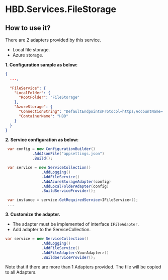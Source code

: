 # HBD.Services.FileStorage

## How to use it?

There are 2 adapters provided by this service.

- Local file storage.
- Azure storage.

**1. Configuration sample as below:**

```json
{
  ...,
  
  "FileService": {
    "LocalFolder": {
      "RootFolder": "FileStorage"
    },
    "AzureStorage": {
      "ConnectionString": "DefaultEndpointsProtocol=https;AccountName=...;EndpointSuffix=core.windows.net",
      "ContainerName": "HBD"
    }
  }
}
```

**2. Service configuration as below:**

```csharp
 var config = new ConfigurationBuilder()
            .AddJsonFile("appsettings.json")
            .Build();

 var service = new ServiceCollection()
                .AddLogging()
                .AddFileService()
                .AddAzureStorageAdapter(config)
                .AddLocalFolderAdapter(config)
                .BuildServiceProvider();

 var instance = service.GetRequiredService<IFileService>();
 ...
```

**3. Customize the adapter.**
- The adapter must be implemented of  interface `IFileAdapter`.
- Add adapter to the ServiceCollection.
```csharp
var service = new ServiceCollection()
                .AddLogging()
                .AddFileService()
                .AddFileAdapter<YourAdapter>()
                .BuildServiceProvider();
```
Note that if there are more than 1 Adapters provided. The file will be copied to all Adapters.
